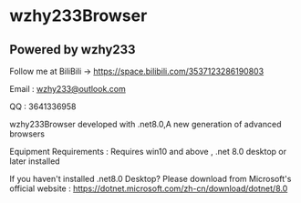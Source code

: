 # wzhy233Browser


## Powered by wzhy233

 Follow me at BiliBili  ->  https://space.bilibili.com/3537123286190803
 
 Email : wzhy233@outlook.com
 
 QQ : 3641336958
 
 wzhy233Browser developed with .net8.0,A new generation of advanced browsers
 
 Equipment Requirements : Requires win10 and above , .net 8.0 desktop or later installed

 If you haven't installed .net8.0 Desktop? Please download from Microsoft's official website : https://dotnet.microsoft.com/zh-cn/download/dotnet/8.0
